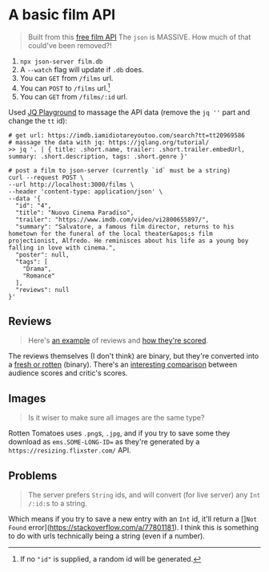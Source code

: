 # A basic film API

> Built from this [free film API](https://www.freepublicapis.com/free-movie-api)
> The `json` is MASSIVE. How much of that could've been removed?!

1. `npx json-server film.db`
2. A `--watch` flag will update if `.db` does.
3. You can `GET` from `/films` url.
4. You can `POST` to `/films` url.[^1]
5. You can `GET` from `/films/:id` url.

Used [JQ Playground](https://play.jqlang.org/) to massage the API data (remove the `jq ''` part and change the `tt` id):

```terminal
# get url: https://imdb.iamidiotareyoutoo.com/search?tt=tt20969586
# massage the data with jq: https://jqlang.org/tutorial/
>> jq '. | { title: .short.name, trailer: .short.trailer.embedUrl, summary: .short.description, tags: .short.genre }'

# post a film to json-server (currently `id` must be a string)
curl --request POST \
--url http://localhost:3000/films \
--header 'content-type: application/json' \
--data '{
  "id": "4",
  "title": "Nuovo Cinema Paradiso",
  "trailer": "https://www.imdb.com/video/vi2800655897/",
  "summary": "Salvatore, a famous film director, returns to his hometown for the funeral of the local theater&apos;s film projectionist, Alfredo. He reminisces about his life as a young boy falling in love with cinema.",
  "poster": null,
  "tags": [
    "Drama",
    "Romance"
  ],
  "reviews": null
}'
```

## Reviews

> Here's [an example](https://www.rottentomatoes.com/m/thunderbolts/reviews?type=top_critics) of reviews and [how they're scored](https://www.rottentomatoes.com/about).

The reviews themselves (I don't think) are binary, but they're converted into a [fresh or rotten](https://en.wikipedia.org/wiki/Rotten_Tomatoes#Critics'_aggregate_score) (binary). There's an [interesting comparison](https://www.pretentious-o-meter.co.uk/) between audience scores and critic's scores.

## Images

> Is it wiser to make sure all images are the same type?

Rotten Tomatoes uses `.png`s, `.jpg`, and if you try to save some they download as `ems.SOME-LONG-ID=` as they're generated by a `https://resizing.flixster.com/` API.

## Problems

> The server prefers `String` ids, and will convert (for live server) any
> `Int` `/:id:`s to a string.

Which means if you try to save a new entry with an `Int` id, it'll return a []`Not Found` error](https://stackoverflow.com/a/77801181). I think this is something to do with urls technically being a string (even if a number).

[^1]: If no `"id"` is supplied, a random id will be generated.